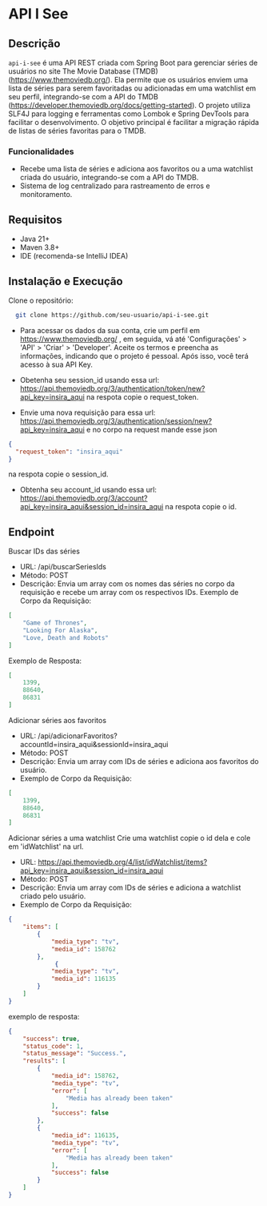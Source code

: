 # API I See

## Descrição
`api-i-see` é uma API REST criada com Spring Boot para gerenciar séries de usuários no site The Movie Database (TMDB) (https://www.themoviedb.org/). Ela permite que os usuários enviem uma lista de séries para serem favoritadas ou adicionadas em uma watchlist em seu perfil, integrando-se com a API do TMDB (https://developer.themoviedb.org/docs/getting-started). O projeto utiliza SLF4J para logging e ferramentas como Lombok e Spring DevTools para facilitar o desenvolvimento. O objetivo principal é facilitar a migração rápida de listas de séries favoritas para o TMDB.

### Funcionalidades
- Recebe uma lista de séries e adiciona aos favoritos ou a uma watchlist criada do usuário, integrando-se com a API do TMDB.
- Sistema de log centralizado para rastreamento de erros e monitoramento.

## Requisitos
- Java 21+
- Maven 3.8+
- IDE (recomenda-se IntelliJ IDEA)

## Instalação e Execução
Clone o repositório:
```bash
  git clone https://github.com/seu-usuario/api-i-see.git
```
- Para acessar os dados da sua conta, crie um perfil em https://www.themoviedb.org/ , em seguida, vá até 'Configurações' > 'API' > 'Criar' > 'Developer'. Aceite os termos e preencha as informações, indicando que o projeto é pessoal. Após isso, você terá acesso à sua API Key.

- Obetenha seu session_id usando essa url: https://api.themoviedb.org/3/authentication/token/new?api_key=insira_aqui
na respota copie o request_token.
- Envie uma nova requisição para essa url: https://api.themoviedb.org/3/authentication/session/new?api_key=insira_aqui
e no corpo na request mande esse json
```json
{
  "request_token": "insira_aqui"
}
```
na respota copie o session_id.

- Obtenha seu account_id usando essa url: https://api.themoviedb.org/3/account?api_key=insira_aqui&session_id=insira_aqui
 na respota copie o id.

## Endpoint
Buscar IDs das séries
- URL: /api/buscarSeriesIds
- Método: POST
- Descrição: Envia um array com os nomes das séries no corpo da requisição e recebe um array com os respectivos IDs.
Exemplo de Corpo da Requisição:
```json
[
    "Game of Thrones",
    "Looking For Alaska",
    "Love, Death and Robots"
]
```
Exemplo de Resposta:
```json
[
    1399,
    88640,
    86831
]
```

Adicionar séries aos favoritos
- URL: /api/adicionarFavoritos?accountId=insira_aqui&sessionId=insira_aqui
- Método: POST
- Descrição: Envia um array com IDs de séries e adiciona aos favoritos do usuário.
- Exemplo de Corpo da Requisição:
```json
[
    1399,
    88640,
    86831
]
```

Adicionar séries a uma watchlist
Crie uma watchlist copie o id dela e cole em 'idWatchlist' na url.
- URL: https://api.themoviedb.org/4/list/idWatchlist/items?api_key=insira_aqui&session_id=insira_aqui
- Método: POST
- Descrição: Envia um array com IDs de séries e adiciona a watchlist criado pelo usuário.
- Exemplo de Corpo da Requisição:
```json
{
    "items": [
        {
            "media_type": "tv",
            "media_id": 158762
        },
			 {
            "media_type": "tv",
            "media_id": 116135
        }
    ]
}
```

exemplo de resposta:
```json
{
	"success": true,
	"status_code": 1,
	"status_message": "Success.",
	"results": [
		{
			"media_id": 158762,
			"media_type": "tv",
			"error": [
				"Media has already been taken"
			],
			"success": false
		},
		{
			"media_id": 116135,
			"media_type": "tv",
			"error": [
				"Media has already been taken"
			],
			"success": false
		}
	]
}
```
